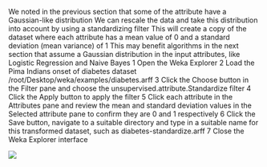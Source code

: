We noted in the previous section that some of the attribute have a Gaussian-like distribution
We can rescale the data and take this distribution into account by using a standardizing filter
This will create a copy of the dataset where each attribute has a mean value of 0 and a standard
deviation (mean variance) of 1 This may benefit algorithms in the next section that assume a
Gaussian distribution in the input attributes, like Logistic Regression and Naive Bayes
1 Open the Weka Explorer
2 Load the Pima Indians onset of diabetes dataset /root/Desktop/weka/examples/diabetes.arff
3 Click the Choose button in the Filter pane and choose the unsupervised.attribute.Standardize
filter
4 Click the Apply button to apply the filter
5 Click each attribute in the Attributes pane and review the mean and standard deviation
values in the Selected attribute pane to confirm they are 0 and 1 respectively
6 Click the Save button, navigate to a suitable directory and type in a suitable name for
this transformed dataset, such as diabetes-standardize.arff
7 Close the Weka Explorer interface

![](https://github.com/fenago/katacoda-scenarios/raw/master/machine-learning-mastery-weka/machine-learning-mastery-weka-chapter-24/steps/images/152.png)
